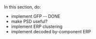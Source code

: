 In this section, do:

* implement GFP -- DONE
* make PSD useful?
* implement ERP clustering
* implement decoded by-component ERP